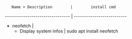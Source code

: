        Name + Description        |        install cmd      
-------------------------------- | --------------------------
* neofetch                       |
	* Display system infos   | sudo apt install neofetch
